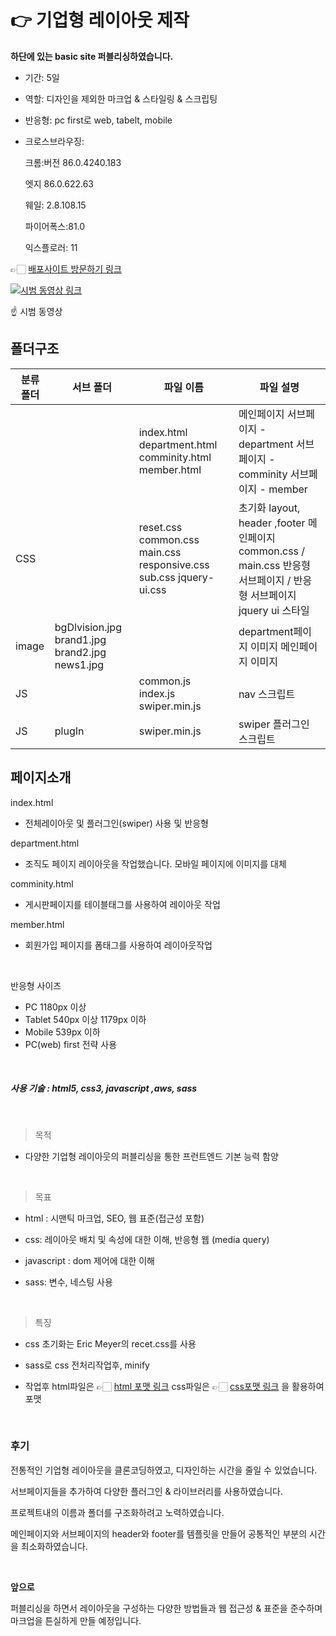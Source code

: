 #  👉 기업형 레이아웃 제작

**하단에 있는 basic site 퍼블리싱하였습니다.**
<br>
- 기간: 5일
- 역할: 디자인을 제외한 마크업 & 스타일링 & 스크립팅

- 반응형: pc first로 web, tabelt, mobile

- 크로스브라우징:

   크롬:버전 86.0.4240.183

   엣지 86.0.622.63

   웨일: 2.8.108.15

   파이어폭스:81.0

  익스플로러: 11

👉🏻 [배포사이트 방문하기 링크](http://corporatelayout.s3-website.ap-northeast-2.amazonaws.com/)

[![시범 동영상 링크](https://img.youtube.com/vi/0-RKm8nV00Y/hqdefault.jpg)](https://www.youtube.com/watch?v=0-RKm8nV00Y)

☝️ 시범 동영상 


## 폴더구조

| 분류 폴더 | 서브 폴더                                      | 파일 이름                                                    | 파일 설명                                                    |
| --------- | ---------------------------------------------- | ------------------------------------------------------------ | ------------------------------------------------------------ |
|           |                                                | index.html department.html comminity.html member.html        | 메인페이지 서브페이지 - department 서브페이지 - comminity 서브페이지 - member |
| CSS       |                                                | reset.css common.css main.css responsive.css sub.css jquery-ui.css | 초기화 layout, header ,footer 메인페이지 common.css / main.css 반응형 서브페이지 / 반응형 서브페이지 jquery ui 스타일 |
| image     | bgDlvision.jpg brand1.jpg brand2.jpg news1.jpg |                                                              | department페이지 이미지 메인페이지 이미지                    |
| JS        |                                                | common.js  index.js swiper.min.js                            | nav 스크립트                                                 |
| JS        | plugIn                                         | swiper.min.js                                                | swiper 플러그인 스크립트                                     |



## 페이지소개

index.html

- 전체레이아웃 및 플러그인(swiper) 사용 및 반응형

department.html

- 조직도 페이지 레이아웃을 작업했습니다. 모바일 페이지에 이미지를 대체

comminity.html

- 게시판페이지를 테이블태그를 사용하여 레이아웃 작업

member.html

- 회원가입 페이지를 폼태그를 사용하여 레이아웃작업

<br>

반응형 사이즈

- PC 1180px 이상
- Tablet 540px 이상 1179px 이하
- Mobile 539px 이하
- PC(web) first 전략 사용

<br>

##### 사용 기술 : html5, css3, javascript ,aws, sass

<br>	

> 목적

-  다양한 기업형 레이아웃의 퍼블리싱을 통한 프런트엔드 기본 능력 함양

<br>

> 목표

- html : 시맨틱 마크업, SEO, 웹 표준(접근성 포함)


- css: 레이아웃 배치 및 속성에 대한 이해, 반응형 웹 (media query)


- javascript : dom 제어에 대한 이해


- sass: 변수, 네스팅 사용


<br>

> 특징

- css 초기화는 Eric Meyer의 recet.css를 사용


- sass로 css 전처리작업후, minify

- 작업후 html파일은 👉🏻 [html 포맷 링크](https://prettydiff.com/?m=beautify&html) css파일은 👉🏻 [css포맷 링크](http://www.lonniebest.com/FormatCSS/) 을 활용하여 포맷


<br>


### 후기

전통적인 기업형 레이아웃을 클론코딩하였고, 디자인하는 시간을 줄일 수 있었습니다.

서브페이지들을 추가하여 다양한 플러그인 & 라이브러리를 사용하였습니다.

프로젝트내의 이름과 폴더를 구조화하려고 노력하였습니다.

메인페이지와 서브페이지의 header와 footer를 템플릿을 만들어 공통적인 부분의 시간을 최소화하였습니다.

<br>

**앞으로**

퍼블리싱을 하면서 레이아웃을 구성하는 다양한 방법들과 웹 접근성 & 표준을 준수하며 마크업을 튼실하게 만들 예정입니다.
